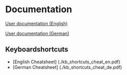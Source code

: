 # Documentation



[User documentation (English)](./de/index.html)

[User documentation (German)](./de/index.html)

## Keyboardshortcuts

- [English Cheatsheet] (./kb_shortcuts_cheat_en.pdf)
- [German Cheatsheet] (./kb_shortcuts_cheat_de.pdf)


 
